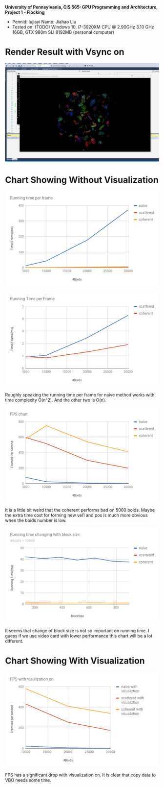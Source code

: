 **University of Pennsylvania, CIS 565: GPU Programming and Architecture,
Project 1 - Flocking**

* Pennid: lujiayi Name: Jiahao Liu
* Tested on: (TODO) Windows 10, i7-3920XM CPU @ 2.90GHz 3.10 GHz 16GB, GTX 980m SLI 8192MB (personal computer)

# Render Result with Vsync on

![](images/BOIDS.gif)


# Chart Showing Without Visualization

![](images/chart.png)

![](images/chart1.png)

Roughly speaking the running time per frame for naive method works with time complexity O(n^2). And the other two is O(n).

![](images/chart2.png)

It is a little bit weird that the coherent performs bad on 5000 boids. Maybe the extra time cost for forming new vel1 and pos is much more obvious when the boids number is low.

![](images/chart3.png)

It seems that change of block size is not so important on running time. I guess if we use video card with lower performance this chart will be a lot different.

# Chart Showing With Visualization

![](images/chart4.png)

FPS has a significant drop with visualization on. It is clear that copy data to VBO needs some time.